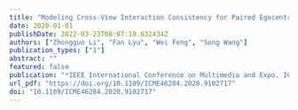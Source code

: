 ```yaml
---
title: "Modeling Cross-View Interaction Consistency for Paired Egocentric Interaction Recognition (ICME 2020, 2020)"
date: 2020-01-01
publishDate: 2022-03-23T08:07:19.032434Z
authors: ["Zhongguo Li", "Fan Lyu", "Wei Feng", "Song Wang"]
publication_types: ["1"]
abstract: ""
featured: false
publication: "*IEEE International Conference on Multimedia and Expo, ICME 2020, London, UK, July 6-10, 2020*"
url_pdf: "https://doi.org/10.1109/ICME46284.2020.9102717"
doi: "10.1109/ICME46284.2020.9102717"
---
```



